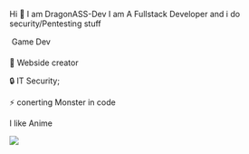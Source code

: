 Hi &#128075; I am DragonASS-Dev
I am A Fullstack Developer and i do security/Pentesting stuff

&#155; Game Dev

&#xf109; Webside creator

&#128274; IT Security;

&#9889; conerting Monster in code


I like Anime

<img src="https://thumbs.gfycat.com/ThunderousRecklessHumpbackwhale-size_restricted.gif"> 

